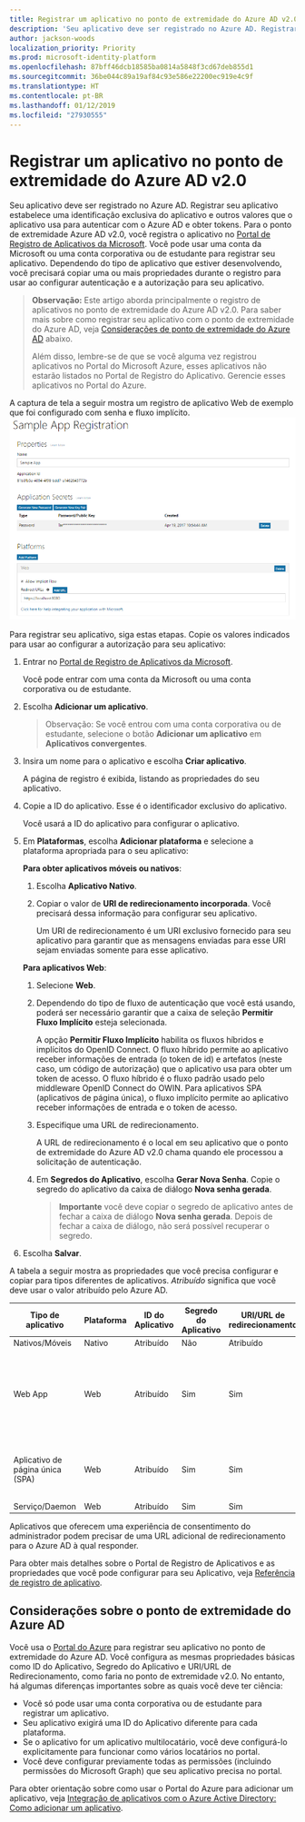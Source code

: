 ```yaml
---
title: Registrar um aplicativo no ponto de extremidade do Azure AD v2.0
description: 'Seu aplicativo deve ser registrado no Azure AD. Registrar seu aplicativo estabelece uma identificação exclusiva do aplicativo e outros valores que o aplicativo usa para autenticar com o Azure AD e obter tokens. Para o ponto de extremidade Azure AD v2.0, você registra o aplicativo no Portal de Registro de Aplicativos da Microsoft. Você pode usar uma conta da Microsoft ou uma conta corporativa ou de estudante para registrar seu aplicativo. Dependendo do tipo de aplicativo que estiver desenvolvendo, você precisará copiar uma ou mais propriedades durante o registro para usar ao configurar autenticação e a autorização para seu aplicativo. '
author: jackson-woods
localization_priority: Priority
ms.prod: microsoft-identity-platform
ms.openlocfilehash: 87bff46dcb18585ba0814a5848f3cd67deb855d1
ms.sourcegitcommit: 36be044c89a19af84c93e586e22200ec919e4c9f
ms.translationtype: HT
ms.contentlocale: pt-BR
ms.lasthandoff: 01/12/2019
ms.locfileid: "27930555"
---
```

# <a name="register-your-app-with-the-azure-ad-v20-endpoint"></a>Registrar um aplicativo no ponto de extremidade do Azure AD v2.0

Seu aplicativo deve ser registrado no Azure AD. Registrar seu aplicativo estabelece uma identificação exclusiva do aplicativo e outros valores que o aplicativo usa para autenticar com o Azure AD e obter tokens. Para o ponto de extremidade Azure AD v2.0, você registra o aplicativo no [Portal de Registro de Aplicativos da Microsoft](https://apps.dev.microsoft.com). Você pode usar uma conta da Microsoft ou uma conta corporativa ou de estudante para registrar seu aplicativo. Dependendo do tipo de aplicativo que estiver desenvolvendo, você precisará copiar uma ou mais propriedades durante o registro para usar ao configurar autenticação e a autorização para seu aplicativo. 


> **Observação:** Este artigo aborda principalmente o registro de aplicativos no ponto de extremidade do Azure AD v2.0. Para saber mais sobre como registrar seu aplicativo com o ponto de extremidade do Azure AD, veja [Considerações de ponto de extremidade do Azure AD](#azure-ad-endpoint-considerations) abaixo.
> 
> Além disso, lembre-se de que se você alguma vez registrou aplicativos no Portal do Microsoft Azure, esses aplicativos não estarão listados no Portal de Registro do Aplicativo. Gerencie esses aplicativos no Portal do Azure. 


A captura de tela a seguir mostra um registro de aplicativo Web de exemplo que foi configurado com senha e fluxo implícito. ![Registro de aplicativo Web com senha e concessão implícita.](./images/v2-web-registration.png)

Para registrar seu aplicativo, siga estas etapas. Copie os valores indicados para usar ao configurar a autorização para seu aplicativo:

1. Entrar no [Portal de Registro de Aplicativos da Microsoft](https://apps.dev.microsoft.com/).
   
    Você pode entrar com uma conta da Microsoft ou uma conta corporativa ou de estudante. 

2. Escolha **Adicionar um aplicativo**.
    > Observação: Se você entrou com uma conta corporativa ou de estudante, selecione o botão **Adicionar um aplicativo** em **Aplicativos convergentes**. 

3. Insira um nome para o aplicativo e escolha **Criar aplicativo**.

    A página de registro é exibida, listando as propriedades do seu aplicativo.

4. Copie a ID do aplicativo. Esse é o identificador exclusivo do aplicativo.

    Você usará a ID do aplicativo para configurar o aplicativo.

5. Em **Plataformas**, escolha **Adicionar plataforma** e selecione a plataforma apropriada para o seu aplicativo:
    
    **Para obter aplicativos móveis ou nativos**:

    1. Escolha **Aplicativo Nativo**.

    2. Copiar o valor de **URI de redirecionamento incorporada**. Você precisará dessa informação para configurar seu aplicativo.

        Um URI de redirecionamento é um URI exclusivo fornecido para seu aplicativo para garantir que as mensagens enviadas para esse URI sejam enviadas somente para esse aplicativo. 

    **Para aplicativos Web**:

    1. Selecione **Web**.

    2. Dependendo do tipo de fluxo de autenticação que você está usando, poderá ser necessário garantir que a caixa de seleção **Permitir Fluxo Implícito** esteja selecionada. 
        
        A opção **Permitir Fluxo Implícito** habilita os fluxos híbridos e implícitos do OpenID Connect. O fluxo híbrido permite ao aplicativo receber informações de entrada (o token de id) e artefatos (neste caso, um código de autorização) que o aplicativo usa para obter um token de acesso. O fluxo híbrido é o fluxo padrão usado pelo middleware OpenID Connect do OWIN. Para aplicativos SPA (aplicativos de página única), o fluxo implícito permite ao aplicativo receber informações de entrada e o token de acesso. 

    3. Especifique uma URL de redirecionamento.
        
        A URL de redirecionamento é o local em seu aplicativo que o ponto de extremidade do Azure AD v2.0 chama quando ele processou a solicitação de autenticação.

    4. Em **Segredos do Aplicativo**, escolha **Gerar Nova Senha**. Copie o segredo do aplicativo da caixa de diálogo **Nova senha gerada**.
        > **Importante** você deve copiar o segredo de aplicativo antes de fechar a caixa de diálogo **Nova senha gerada**. Depois de fechar a caixa de diálogo, não será possível recuperar o segredo. 
            
6. Escolha **Salvar**.


A tabela a seguir mostra as propriedades que você precisa configurar e copiar para tipos diferentes de aplicativos. _Atribuído_ significa que você deve usar o valor atribuído pelo Azure AD.


| Tipo de aplicativo | Plataforma | ID do Aplicativo | Segredo do Aplicativo | URI/URL de redirecionamento | Fluxo Implícito 
| --- | --- | --- | --- | --- | --- |
| Nativos/Móveis | Nativo | Atribuído  | Não | Atribuído | Não |
| Web App | Web | Atribuído | Sim | Sim | Opcional <br/>O middleware OpenID Connect usa o fluxo híbrido por padrão (Sim) | 
| Aplicativo de página única (SPA) | Web | Atribuído | Sim | Sim | Sim <br/> SPAs usam o fluxo implícito do Open ID Connect |
| Serviço/Daemon | Web | Atribuído | Sim | Sim | Não |

Aplicativos que oferecem uma experiência de consentimento do administrador podem precisar de uma URL adicional de redirecionamento para o Azure AD à qual responder.

Para obter mais detalhes sobre o Portal de Registro de Aplicativos e as propriedades que você pode configurar para seu Aplicativo, veja [Referência de registro de aplicativo](https://docs.microsoft.com/pt-BR/azure/active-directory/develop/active-directory-v2-registration-portal).  

## <a name="azure-ad-endpoint-considerations"></a>Considerações sobre o ponto de extremidade do Azure AD

Você usa o [Portal do Azure](https://aka.ms/aadapplist) para registrar seu aplicativo no ponto de extremidade do Azure AD. Você configura as mesmas propriedades básicas como ID do Aplicativo, Segredo do Aplicativo e URI/URL de Redirecionamento, como faria no ponto de extremidade v2.0. No entanto, há algumas diferenças importantes sobre as quais você deve ter ciência: 

- Você só pode usar uma conta corporativa ou de estudante para registrar um aplicativo.
- Seu aplicativo exigirá uma ID do Aplicativo diferente para cada plataforma.
- Se o aplicativo for um aplicativo multilocatário, você deve configurá-lo explicitamente para funcionar como vários locatários no portal.
- Você deve configurar previamente todas as permissões (incluindo permissões do Microsoft Graph) que seu aplicativo precisa no portal. 

Para obter orientação sobre como usar o Portal do Azure para adicionar um aplicativo, veja [Integração de aplicativos com o Azure Active Directory: Como adicionar um aplicativo](https://docs.microsoft.com/azure/active-directory/develop/active-directory-integrating-applications#adding-an-application).
